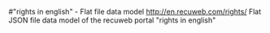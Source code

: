 #"rights in english" - Flat file data model
http://en.recuweb.com/rights/
Flat JSON file data model of the recuweb portal "rights in english"
